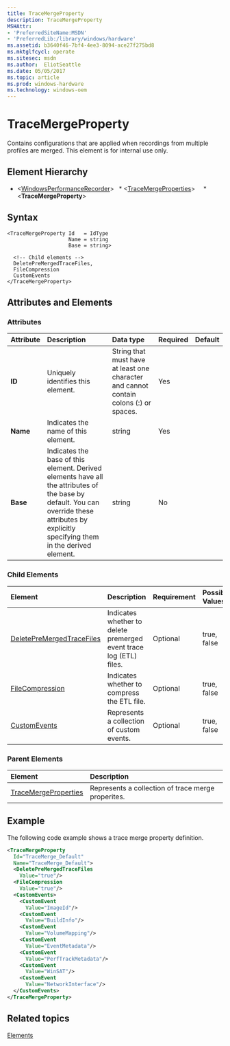 ```yaml
---
title: TraceMergeProperty
description: TraceMergeProperty
MSHAttr:
- 'PreferredSiteName:MSDN'
- 'PreferredLib:/library/windows/hardware'
ms.assetid: b3640f46-7bf4-4ee3-8094-ace27f275bd8
ms.mktglfcycl: operate
ms.sitesec: msdn
ms.author:  EliotSeattle
ms.date: 05/05/2017
ms.topic: article
ms.prod: windows-hardware
ms.technology: windows-oem
---
```



# TraceMergeProperty

Contains configurations that are applied when recordings from multiple profiles are merged. This element is for internal use only.


## Element Hierarchy

* \<[WindowsPerformanceRecorder](windowsperformancerecorder.md)\>
  * \<[TraceMergeProperties](tracemergeproperties.md)\>
    * \<**TraceMergeProperty**\>


## Syntax

```
<TraceMergeProperty Id   = IdType
                    Name = string
                    Base = string>

  <!-- Child elements -->
  DeletePreMergedTraceFiles,
  FileCompression
  CustomEvents
</TraceMergeProperty>
```


## Attributes and Elements


### Attributes

| Attribute | Description                                                                                                                                                                                  | Data type                                                                             | Required | Default |
| :-------  | :------------------------------------------------------------------------------------------------------------------------------------------------------------------------------------------- | :------------------------------------------------------------------------------------ | :------- | :------ |
| **ID**    | Uniquely identifies this element.                                                                                                                                                            | String that must have at least one character and cannot contain colons (:) or spaces. | Yes      |         |
| **Name**  | Indicates the name of this element.                                                                                                                                                          | string                                                                                | Yes      |         |
| **Base**  | Indicates the base of this element. Derived elements have all the attributes of the base by default. You can override these attributes by explicitly specifying them in the derived element. | string                                                                                | No       |         |


### Child Elements

| Element                                                   | Description                                                        | Requirement | Possible Values |
| :-------------------------------------------------------- | :----------------------------------------------------------------- | :---------- | :-------------- |
| [DeletePreMergedTraceFiles](deletepremergedtracefiles.md) | Indicates whether to delete premerged event trace log (ETL) files. | Optional    | true, false     |
| [FileCompression](filecompression.md)                     | Indicates whether to compress the ETL file.                        | Optional    | true, false     |
| [CustomEvents](customevents.md)                           | Represents a collection of custom events.                          | Optional    | true, false     |


### Parent Elements

| Element                                         | Description                                        |
| :---------------------------------------------- | :------------------------------------------------- |
| [TraceMergeProperties](tracemergeproperties.md) | Represents a collection of trace merge properites. |


## Example

The following code example shows a trace merge property definition.

```xml
<TraceMergeProperty
  Id="TraceMerge_Default"
  Name="TraceMerge_Default">
  <DeletePreMergedTraceFiles
    Value="true"/>
  <FileCompression
    Value="true"/>
  <CustomEvents>
    <CustomEvent
      Value="ImageId"/>
    <CustomEvent
      Value="BuildInfo"/>
    <CustomEvent
      Value="VolumeMapping"/>
    <CustomEvent
      Value="EventMetadata"/>
    <CustomEvent
      Value="PerfTrackMetadata"/>
    <CustomEvent
      Value="WinSAT"/>
    <CustomEvent
      Value="NetworkInterface"/>
  </CustomEvents>
</TraceMergeProperty>
```


## Related topics

[Elements](elements.md)

